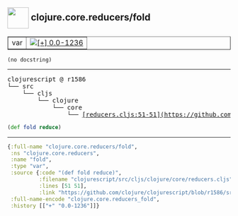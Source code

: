 ## <img width="48px" valign="middle" src="http://i.imgur.com/Hi20huC.png"> clojure.core.reducers/fold

 <table border="1">
<tr>
<td>var</td>
<td><a href="https://github.com/cljsinfo/api-refs/tree/0.0-1236"><img valign="middle" alt="[+] 0.0-1236" src="https://img.shields.io/badge/+-0.0--1236-lightgrey.svg"></a> </td>
</tr>
</table>

 <samp>
</samp>

```
(no docstring)
```

---

 <pre>
clojurescript @ r1586
└── src
    └── cljs
        └── clojure
            └── core
                └── <ins>[reducers.cljs:51-51](https://github.com/clojure/clojurescript/blob/r1586/src/cljs/clojure/core/reducers.cljs#L51-L51)</ins>
</pre>

```clj
(def fold reduce)
```


---

```clj
{:full-name "clojure.core.reducers/fold",
 :ns "clojure.core.reducers",
 :name "fold",
 :type "var",
 :source {:code "(def fold reduce)",
          :filename "clojurescript/src/cljs/clojure/core/reducers.cljs",
          :lines [51 51],
          :link "https://github.com/clojure/clojurescript/blob/r1586/src/cljs/clojure/core/reducers.cljs#L51-L51"},
 :full-name-encode "clojure.core.reducers_fold",
 :history [["+" "0.0-1236"]]}

```
